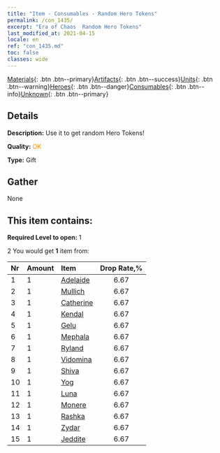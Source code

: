 ```yaml
---
title: "Item - Consumables - Random Hero Tokens"
permalink: /con_1435/
excerpt: "Era of Chaos  Random Hero Tokens"
last_modified_at: 2021-04-15
locale: en
ref: "con_1435.md"
toc: false
classes: wide
---
```

 [Materials](/Items/){: .btn .btn--primary}[Artifacts](/Items/Artifacts/){: .btn .btn--success}[Units](/Items/Units/){: .btn .btn--warning}[Heroes](/Items/Heroes/){: .btn .btn--danger}[Consumables](/Items/Consumables/){: .btn .btn--info}[Unknown](/Items/Unknown/){: .btn .btn--primary}

## Details
 **Description:** Use it to get random Hero Tokens!

 **Quality:** <span style="color: #FF8C00">OK</span>

 **Type:** Gift

## Gather

  None

## This item contains:

 **Required Level to open:** 1

 2 You would get **1** item  from:

  | Nr | Amount |     Item    | Drop Rate,% |
  |:---|:-------|:------------|:---------:|
  | 1 | 1 | [Adelaide](/Items/her_359/) | 6.67 | 
  | 2 | 1 | [Mullich](/Items/her_360/) | 6.67 | 
  | 3 | 1 | [Catherine](/Items/her_361/) | 6.67 | 
  | 4 | 1 | [Kendal](/Items/her_363/) | 6.67 | 
  | 5 | 1 | [Gelu](/Items/her_366/) | 6.67 | 
  | 6 | 1 | [Mephala](/Items/her_367/) | 6.67 | 
  | 7 | 1 | [Ryland](/Items/her_368/) | 6.67 | 
  | 8 | 1 | [Vidomina](/Items/her_372/) | 6.67 | 
  | 9 | 1 | [Shiva](/Items/her_376/) | 6.67 | 
  | 10 | 1 | [Yog](/Items/her_377/) | 6.67 | 
  | 11 | 1 | [Luna](/Items/her_378/) | 6.67 | 
  | 12 | 1 | [Monere](/Items/her_379/) | 6.67 | 
  | 13 | 1 | [Rashka](/Items/her_384/) | 6.67 | 
  | 14 | 1 | [Zydar](/Items/her_385/) | 6.67 | 
  | 15 | 1 | [Jeddite](/Items/her_391/) | 6.67 | 
